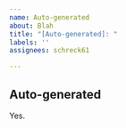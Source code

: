 ```yaml
---
name: Auto-generated
about: Blah
title: "[Auto-generated]: "
labels: ''
assignees: schreck61

---
```


## Auto-generated

Yes.

